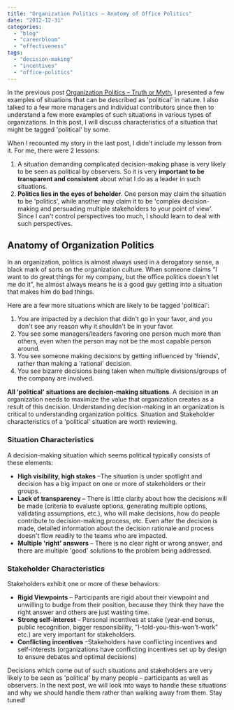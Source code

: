 ```yaml
---
title: "Organization Politics – Anatomy of Office Politics"
date: "2012-12-31"
categories: 
  - "blog"
  - "careerbloom"
  - "effectiveness"
tags: 
  - "decision-making"
  - "incentives"
  - "office-politics"
---
```


In the previous post [Organization Politics – Truth or Myth](http://careerbloom.org/2012/12/29/organization-politics-truth-or-myth/), I presented a few examples of situations that can be described as 'political' in nature. I also talked to a few more managers and individual contributors since then to understand a few more examples of such situations in various types of organizations. In this post, I will discuss characteristics of a situation that might be tagged 'political' by some.

When I recounted my story in the last post, I didn't include my lesson from it. For me, there were 2 lessons:

1. A situation demanding complicated decision-making phase is very likely to be seen as political by observers. So it is very **important to be transparent and consistent** about what I do as a leader in such situations.
2. **Politics lies in the eyes of beholder**. One person may claim the situation to be 'politics', while another may claim it to be 'complex decision-making and persuading multiple stakeholders to your point of view'. Since I can't control perspectives too much, I should learn to deal with such perspectives.

## Anatomy of Organization Politics

In an organization, politics is almost always used in a derogatory sense, a black mark of sorts on the organization culture. When someone claims "I want to do great things for my company, but the office politics doesn't let me do it", he almost always means he is a good guy getting into a situation that makes him do bad things.

Here are a few more situations which are likely to be tagged 'political':

1. You are impacted by a decision that didn't go in your favor, and you don't see any reason why it shouldn't be in your favor.
2. You see some managers/leaders favoring one person much more than others, even when the person may not be the most capable person around.
3. You see someone making decisions by getting influenced by 'friends', rather than making a 'rational' decision.
4. You see bizarre decisions being taken when multiple divisions/groups of the company are involved.

**All 'political' situations are decision-making situations**. A decision in an organization needs to maximize the value that organization creates as a result of this decision. Understanding decision-making in an organization is critical to understanding organization politics. Situation and Stakeholder characteristics of a 'political' situation are worth reviewing.

### Situation Characteristics

A decision-making situation which seems political typically consists of these elements:

- **High visibility, high stakes** –The situation is under spotlight and decision has a big impact on one or more of stakeholders or their groups..
- **Lack of transparency –** There is little clarity about how the decisions will be made (criteria to evaluate options, generating multiple options, validating assumptions, etc.), who will make decisions, how do people contribute to decision-making process, etc. Even after the decision is made, detailed information about the decision rationale and process doesn't flow readily to the teams who are impacted.
- **Multiple 'right' answers** – There is no clear right or wrong answer, and there are multiple 'good' solutions to the problem being addressed.

### Stakeholder Characteristics

Stakeholders exhibit one or more of these behaviors:

- **Rigid Viewpoints** – Participants are rigid about their viewpoint and unwilling to budge from their position, because they think they have the right answer and others are just wasting time.
- **Strong self-interest** – Personal incentives at stake (year-end bonus, public recognition, bigger responsibility, "I-told-you-this-won't-work" etc.) are very important for stakeholders.
- **Conflicting incentives** –Stakeholders have conflicting incentives and self-interests (organizations have conflicting incentives set up by design to ensure debates and optimal decisions)

Decisions which come out of such situations and stakeholders are very likely to be seen as 'political' by many people – participants as well as observers. In the next post, we will look into ways to handle these situations and why we should handle them rather than walking away from them. Stay tuned!

